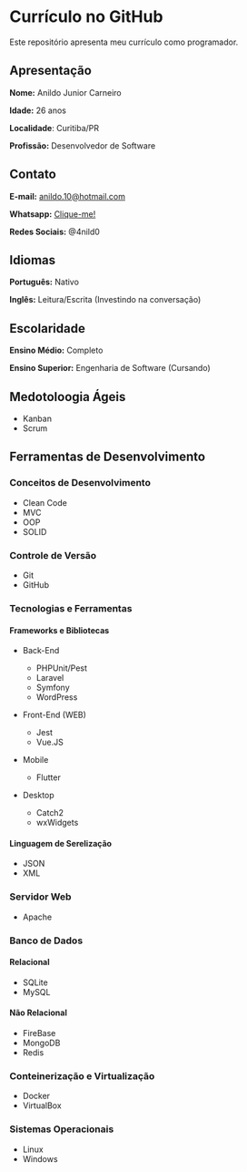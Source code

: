 # Currículo no GitHub

Este repositório apresenta meu currículo como programador.

## Apresentação
**Nome:** Anildo Junior Carneiro

**Idade:** 26 anos

**Localidade**: Curitiba/PR

**Profissão:** Desenvolvedor de Software
## Contato
**E-mail:** anildo.10@hotmail.com

**Whatsapp:** [Clique-me!](https://api.whatsapp.com/send?phone=15981512935)

**Redes Sociais:** @4nild0

## Idiomas
**Português:** Nativo

**Inglês:** Leitura/Escrita (Investindo na conversação)

## Escolaridade
**Ensino Médio:** Completo

**Ensino Superior:** Engenharia de Software (Cursando)

## Medotoloogia Ágeis
- Kanban
- Scrum

## Ferramentas de Desenvolvimento

### Conceitos de Desenvolvimento
- Clean Code
- MVC
- OOP
- SOLID

### Controle de Versão
- Git
- GitHub

### Tecnologias e Ferramentas
#### Frameworks e Bibliotecas
- Back-End
  - PHPUnit/Pest
  - Laravel
  - Symfony
  - WordPress

- Front-End (WEB)
  - Jest
  - Vue.JS
    
- Mobile
  - Flutter
- Desktop
  - Catch2
  - wxWidgets

#### Linguagem de Serelização
- JSON
- XML

### Servidor Web
- Apache

### Banco de Dados
#### Relacional
- SQLite
- MySQL

#### Não Relacional
- FireBase
- MongoDB
- Redis

### Conteinerização e Virtualização
- Docker
- VirtualBox

### Sistemas Operacionais
- Linux
- Windows

